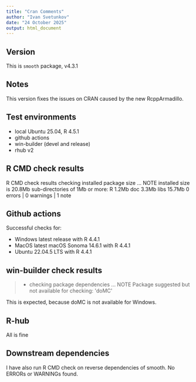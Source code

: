 ```yaml
---
title: "Cran Comments"
author: "Ivan Svetunkov"
date: "24 October 2025"
output: html_document
---
```


## Version
This is ``smooth`` package, v4.3.1

## Notes
This version fixes the issues on CRAN caused by the new RcppArmadillo.


## Test environments
* local Ubuntu 25.04, R 4.5.1
* github actions
* win-builder (devel and release)
* rhub v2

## R CMD check results
R CMD check results
checking installed package size ... NOTE
    installed size is 20.8Mb
    sub-directories of 1Mb or more:
      R      1.2Mb
      doc    3.3Mb
      libs  15.7Mb
0 errors | 0 warnings | 1 note

## Github actions
Successful checks for:

- Windows latest release with R 4.4.1
- MacOS latest macOS Sonoma 14.6.1 with R 4.4.1
- Ubuntu 22.04.5 LTS with R 4.4.1

## win-builder check results
>* checking package dependencies ... NOTE
>Package suggested but not available for checking: 'doMC'

This is expected, because doMC is not available for Windows.

## R-hub
All is fine

## Downstream dependencies
I have also run R CMD check on reverse dependencies of smooth.
No ERRORs or WARNINGs found.
